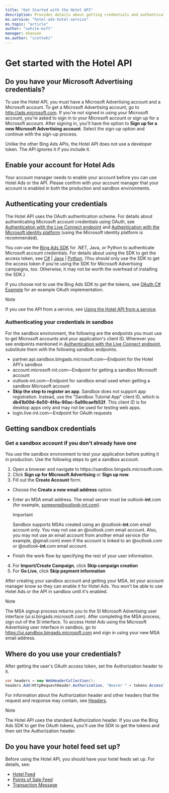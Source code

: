 ```yaml
---
title: "Get Started with the Hotel API"
description: Provides details about getting credentials and authenticating users.
ms.service: "hotel-ads-hotel-service"
ms.topic: "article"
author: "swhite-msft"
manager: ehansen
ms.author: "scottwhi"
---
```


# Get started with the Hotel API

<a name="doyouhavecredentials"/>

## Do you have your Microsoft Advertising credentials?

To use the Hotel API, you must have a Microsoft Advertising account and a Microsoft account. To get a Microsoft Advertising account, go to <a href="http://ads.microsoft.com" data-raw-source="[http://ads.microsoft.com](http://ads.microsoft.com)">http://ads.microsoft.com</a>. If you're not signed in using your Microsoft account, you're asked to sign in to your Microsoft account or sign up for a Microsoft account. After signing in, you'll have the option to **Sign up for a new Microsoft Advertising account**. Select the sign-up option and continue with the sign-up process.

Unlike the other Bing Ads APIs, the Hotel API does not use a developer token. The API ignores it if you include it.

## Enable your account for Hotel Ads

Your account manager needs to enable your account before you can use Hotel Ads or the API. Please confirm with your account manager that your account is enabled in both the production and sandbox environments.


<a name="authenticatingcredentials"/>

## Authenticating your credentials

The Hotel API uses the OAuth authentication scheme. For details about authenticating Microsoft account credentials using OAuth, see [Authentication with the Live Connect endpoint](/advertising/guides/authentication-oauth-live-connect) and [Authentication with the Microsoft identity platform](/advertising/guides/authentication-oauth-identity-platform) (using the Microsoft identity platform is recommended). 

You *can* use the [Bing Ads SDK](/advertising/guides/client-libraries) for .NET, Java, or Python to authenticate Microsoft account credentials. For details about using the SDK to get the access token, see [C#](/advertising/guides/get-started-csharp) | [Java](/advertising/guides/get-started-java) | [Python](/advertising/guides/get-started-python). (You should only use the SDK to get the access token if you're using the SDK for Microsoft Advertising campaigns, too. Otherwise, it may not be worth the overhead of installing the SDK.)

If you choose not to use the Bing Ads SDK to get the tokens, see [OAuth C# Example](../hotel-service/code-example-oauth.md) for an example OAuth implementation.

> [!NOTE]
> If you use the API from a service, see [Using the Hotel API from a service](get-started-service.md). 

### Authenticating your credentials in sandbox

For the sandbox environment, the following are the endpoints you must use to get Microsoft accounts and your application's client ID. Wherever you see endpoints mentioned in [Authentication with the Live Connect endpoint](/advertising/guides/authentication-oauth-live-connect), substitute them with the following sandbox endpoints.

 - partner.api.sandbox.bingads.microsoft.com&mdash;Endpoint for the Hotel API's sandbox
 - account.microsoft-int.com&mdash;Endpoint for getting a sandbox Microsoft account 
 - outlook-int.com&mdash;Endpoint for sandbox email used when getting a sandbox Microsoft account
 - **Skip the step to register an app**. Sandbox does not support app registration. Instead, use the "Sandbox Tutorial App" client ID, which is **db41b09d-6e50-4f4a-90ac-5a99caefb52f**. This client ID is for desktop apps only and may not be used for testing web apps.
 - login.live-int.com&mdash;Endpoint for OAuth requests

<!--
> [!NOTE]
> If you're testing the API with a desktop or console app, you may use the public "Sandbox Tutorial App" client ID instead of registering your own app. The "Sandbox Tutorial App" client ID is **db41b09d-6e50-4f4a-90ac-5a99caefb52f**. If you're testing a web app, you must use the endpoint above to register your own app.
-->

<a name="getsicredentials"/>

## Getting sandbox credentials

### Get a sandbox account if you don't already have one

You use the sandbox environment to test your application before putting it in production. Use the following steps to get a sandbox account.

1.	Open a browser and navigate to https:\//sandbox.bingads.microsoft.com.
2.	Click **Sign up for Microsoft Advertising** or **Sign up now**.
3.	Fill out the **Create Account** form.  
  
  - Choose the **Create a new email address** option.
  - Enter an MSA email address. The email server must be outlook<strong>-int</strong>.com (for example, someone@outlook-int.com).  
  
    > [!IMPORTANT]  
    > Sandbox supports MSAs created using an @outlook<strong>-int</strong>.com email account only. You may not use an @outlook.com email account. Also, you may not use an email account from another email service (for example, @gmail.com) even if the account is linked to an @outlook.com or @outlook<strong>-int</strong>.com email account.  
  
  - Finish the work flow by specifying the rest of your user information.  

4.	For **Import/Create Campaign**, click **Skip campaign creation**
5.	For **Go Live**, click **Skip payment information**


After creating your sandbox account and getting your MSA, let your account manager know so they can enable it for Hotel Ads. You won't be able to use Hotel Ads or the API in sandbox until it's enabled.

> [!NOTE]
> The MSA signup process returns you to the SI Microsoft Advertising user interface (ui.si.bingads.microsoft.com). After completing the MSA process, sign out of the SI interface. To access Hotel Ads using the Microsoft Advertising user interface in sandbox, go to <a href="https://ui.sandbox.bingads.microsoft.com" data-raw-source="[https://ui.sandbox.bingads.microsoft.com](https://ui.sandbox.bingads.microsoft.com)">https://ui.sandbox.bingads.microsoft.com</a> and sign in using your new MSA email address.


<a name="wheretousecredentials"/>

## Where do you use your credentials?

After getting the user's OAuth access token, set the Authorization header to it.

```c#
var headers = new WebHeaderCollection();
headers.Add(HttpRequestHeader.Authorization, "Bearer " + tokens.AccessToken);
```

For information about the Authorization header and other headers that the request and response may contain, see [Headers](../hotel-service/reference.md#headers). 

> [!NOTE]
> The Hotel API uses the standard Authorization header. If you use the Bing Ads SDK to get the OAuth tokens, you'll use the SDK to get the tokens and then set the Authorization header.

<a name="feeds"/>

## Do you have your hotel feed set up?

Before using the Hotel API, you should have your hotel feeds set up. For details, see:

- [Hotel Feed](../hotel-feed/hotel-feed.md)
- [Points of Sale Feed](../pos-feed/pos-feed.md) 
- [Transaction Message](../transaction-message/transaction-message.md) 




